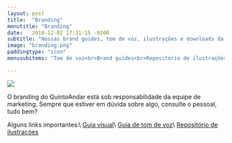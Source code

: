 ```yaml
---
layout: post
title:  "Branding"
menutitle: "Branding"
date:   2018-12-02 17:31:15 -0200
subtitle: "Nossas brand guides, tom de voz, ilustrações e downloads da marca."
image: "branding.png"
paddingtype: "icon"
menusubitems: "Tom de voz<br>Brand guides<br>Repositório de ilustrações<br>Downloads"

---
```


<img src="{{site.baseurl}}/assets/img/{{ page.image }}">

O branding do QuintoAndar está sob responsabilidade da equipe de marketing. Sempre que estiver em dúvida sobre algo, consulte o pessoal, tudo bem?

Alguns links importantes:\\
[Guia visual](https://docs.google.com/presentation/d/1hlMK4lrxyGSEmsimM8AGXplaTcsLH9TTEvBAadjMRTQ/edit#slide=id.p)\\
[Guia de tom de voz](https://docs.google.com/presentation/d/1w_L0ChJTnTa8_HTi81u1iviWyfC1jS862SuBIt7GNR8/edit#slide=id.g13be8aad9b_20_0)\\
[Repositório de ilustrações](https://drive.google.com/drive/folders/1Fmd67LNAPNK651CrYhbWgIEENTA5Pix2)
